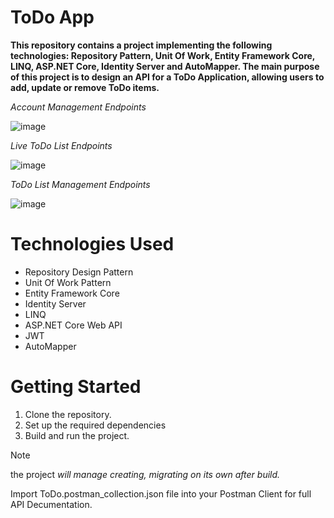 # **ToDo App**

**This repository contains a project implementing the following technologies: 
Repository Pattern, Unit Of Work, Entity Framework Core, LINQ, ASP.NET Core, Identity Server and AutoMapper. 
The main purpose of this project is to design an API for a ToDo Application, allowing users to add, update or remove ToDo items.**

*Account Management Endpoints*

![image](https://github.com/IslamAnnjjar/ToDoApp/assets/105406489/fc67199d-a9c2-4715-921b-d0c8311d4b06)

*Live ToDo List Endpoints*

![image](https://github.com/IslamAnnjjar/ToDoApp/assets/105406489/989073e7-6359-4821-a4d3-063c08ba0da8)

*ToDo List Management Endpoints*

![image](https://github.com/IslamAnnjjar/ToDoApp/assets/105406489/a0717e16-d62e-4ff1-bf1d-c41e5b6c5f19)

# Technologies Used
* Repository Design Pattern
* Unit Of Work Pattern
* Entity Framework Core
* Identity Server
* LINQ
* ASP.NET Core Web API
* JWT
* AutoMapper

# Getting Started
1. Clone the repository.
1. Set up the required dependencies
1. Build and run the project.

> [!NOTE]
   > the project *will manage creating, migrating on its own after build.*
> 
   > Import ToDo.postman_collection.json file into your Postman Client for full API Decumentation. 

